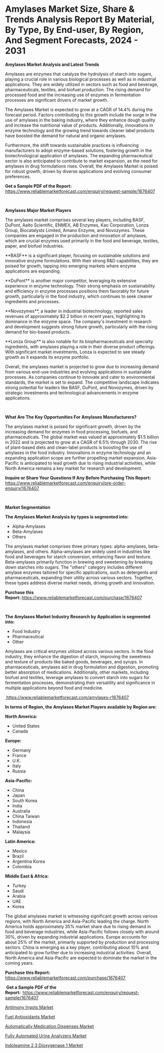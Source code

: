 <p><h1>Amylases Market Size, Share & Trends Analysis Report By Material, By Type, By End-user, By Region, And Segment Forecasts, 2024 - 2031</h1></p><p><strong>Amylases Market Analysis and Latest Trends</strong></p>
<p><p>Amylases are enzymes that catalyze the hydrolysis of starch into sugars, playing a crucial role in various biological processes as well as in industrial applications. They are widely utilized in sectors such as food and beverage, pharmaceuticals, textiles, and biofuel production. The rising demand for processed food and the increasing use of enzymes in fermentation processes are significant drivers of market growth.</p><p>The Amylases Market is expected to grow at a CAGR of 14.4% during the forecast period. Factors contributing to this growth include the surge in the use of amylases in the baking industry, where they enhance dough quality and increase the nutritional value of products. Additionally, innovations in enzyme technology and the growing trend towards cleaner label products have boosted the demand for natural and organic amylases.</p><p>Furthermore, the shift towards sustainable practices is influencing manufacturers to adopt enzyme-based solutions, fostering growth in the biotechnological application of amylases. The expanding pharmaceutical sector is also anticipated to contribute to market expansion, as the need for amylases in drug formulations rises. Overall, the Amylases Market is poised for robust growth, driven by diverse applications and evolving consumer preferences.</p></p>
<p><strong>Get a Sample PDF of the Report:&nbsp;</strong> <a href="https://www.reliablemarketforecast.com/enquiry/request-sample/1676407?utm_campaign=1159&utm_medium=2&utm_source=Github&utm_content=ia&utm_term=09112024&utm_id=amylases">https://www.reliablemarketforecast.com/enquiry/request-sample/1676407</a></p>
<p>&nbsp;</p>
<p><strong>Amylases Major Market Players</strong></p>
<p><p>The amylases market comprises several key players, including BASF, DuPont, Aalto Scientific, ENMEX, AB Enzymes, Kao Corporation, Lonza Group, Biocatalysts Limited, Amano Enzyme, and Novozymes. These companies are engaged in the production and innovation of amylases, which are crucial enzymes used primarily in the food and beverage, textiles, paper, and biofuel industries.</p><p>**BASF** is a significant player, focusing on sustainable solutions and innovative enzyme formulations. With their strong R&D capabilities, they are poised for growth, tapping into emerging markets where enzyme applications are expanding.</p><p>**DuPont** is another major competitor, leveraging its extensive experience in enzyme technology. Their strong emphasis on sustainability and efficiency in enzyme processes positions them favorably for future growth, particularly in the food industry, which continues to seek cleaner ingredients and processes.</p><p>**Novozymes**, a leader in industrial biotechnology, reported sales revenues of approximately $2.2 billion in recent years, highlighting its dominance in the enzyme space. The company's investment in research and development suggests strong future growth, particularly with the rising demand for bio-based products.</p><p>**Lonza Group** is also notable for its biopharmaceuticals and specialty ingredients, with amylases playing a role in their diverse product offerings. With significant market investments, Lonza is expected to see steady growth as it expands its enzyme portfolio.</p><p>Overall, the amylases market is projected to grow due to increasing demand from various end-use industries and evolving applications in sustainable processes. As companies continue to innovate and cater to environmental standards, the market is set to expand. The competitive landscape indicates strong potential for leaders like BASF, DuPont, and Novozymes, driven by strategic investments and technological advancements in enzyme applications.</p></p>
<p>&nbsp;</p>
<p><strong>What Are The Key Opportunities For Amylases Manufacturers?</strong></p>
<p><p>The amylases market is poised for significant growth, driven by the increasing demand for enzymes in food processing, biofuels, and pharmaceuticals. The global market was valued at approximately $1.5 billion in 2022 and is projected to grow at a CAGR of 6.5% through 2030. The rise of plant-based diets and clean-label products is boosting the use of amylases in the food industry. Innovations in enzyme technology and an expanding application scope are further propelling market expansion. Asia-Pacific is anticipated to lead growth due to rising industrial activities, while North America remains a key market for research and development.</p></p>
<p><strong>Inquire or Share Your Questions If Any Before Purchasing This Report:</strong> <a href="https://www.reliablemarketforecast.com/enquiry/pre-order-enquiry/1676407?utm_campaign=1159&utm_medium=2&utm_source=Github&utm_content=ia&utm_term=09112024&utm_id=amylases">https://www.reliablemarketforecast.com/enquiry/pre-order-enquiry/1676407</a></p>
<p>&nbsp;</p>
<p><strong>Market Segmentation</strong></p>
<p><strong>The Amylases Market Analysis by types is segmented into:</strong></p>
<p><ul><li>Alpha-Amylases</li><li>Beta-Amylases</li><li>Others</li></ul></p>
<p><p>The amylases market comprises three primary types: alpha-amylases, beta-amylases, and others. Alpha-amylases are widely used in industries like food and beverages for starch conversion, enhancing flavor and texture. Beta-amylases primarily function in brewing and sweetening by breaking down starches into sugars. The "others" category includes different amylase enzymes tailored for specific applications, such as detergents and pharmaceuticals, expanding their utility across various sectors. Together, these types address diverse market needs, driving growth and innovation.</p></p>
<p><strong>Purchase this Report:&nbsp;</strong><a href="https://www.reliablemarketforecast.com/purchase/1676407?utm_campaign=1159&utm_medium=2&utm_source=Github&utm_content=ia&utm_term=09112024&utm_id=amylases">https://www.reliablemarketforecast.com/purchase/1676407</a></p>
<p>&nbsp;</p>
<p><strong>The Amylases Market Industry Research by Application is segmented into:</strong></p>
<p><ul><li>Food Industry</li><li>Pharmaceutical</li><li>Other</li></ul></p>
<p><p>Amylases are critical enzymes utilized across various sectors. In the food industry, they enhance the digestion of starch, improving the sweetness and texture of products like baked goods, beverages, and syrups. In pharmaceuticals, amylases aid in drug formulation and digestion, promoting better absorption of medications. Additionally, other markets, including biofuel and textiles, leverage amylases to convert starch into sugars for fermentation processes, demonstrating their versatility and significance in multiple applications beyond food and medicine.</p></p>
<p><a href="https://www.reliablemarketforecast.com/amylases-r1676407?utm_campaign=1159&utm_medium=2&utm_source=Github&utm_content=ia&utm_term=09112024&utm_id=amylases">&nbsp;https://www.reliablemarketforecast.com/amylases-r1676407</a></p>
<p><strong>In terms of Region, the Amylases Market Players available by Region are:</strong></p>
<p>
    <p> <strong> North America: </strong>
        <ul>
            <li>United States</li>
            <li>Canada</li>
        </ul>
        </p> 
    <p> <strong> Europe: </strong>
        <ul>
            <li>Germany</li>
            <li>France</li>
            <li>U.K.</li>
            <li>Italy</li>
            <li>Russia</li>
        </ul>
        </p> 
    <p> <strong> Asia-Pacific: </strong>
        <ul>
            <li>China</li>
            <li>Japan</li>
            <li>South Korea</li>
            <li>India</li>
            <li>Australia</li>
            <li>China Taiwan</li>
            <li>Indonesia</li>
            <li>Thailand</li>
            <li>Malaysia</li>
        </ul>
        </p> 
    <p> <strong> Latin America: </strong>
        <ul>
            <li>Mexico</li>
            <li>Brazil</li>
            <li>Argentina Korea</li>
            <li>Colombia</li>
        </ul>
        </p> 
    <p> <strong> Middle East & Africa: </strong>
        <ul>
            <li>Turkey</li>
            <li>Saudi</li>
            <li>Arabia</li>
            <li>UAE</li>
            <li>Korea</li>
        </ul>
    </p>
    </p>
<p><p>The global amylases market is witnessing significant growth across various regions, with North America and Asia-Pacific leading the charge. North America holds approximately 35% market share due to rising demand in food and beverage industries, while Asia-Pacific follows closely with around 30%, driven by expanding industrial applications. Europe accounts for about 25% of the market, primarily supported by production and processing sectors. China is emerging as a key player, contributing about 10% and anticipated to grow further due to increasing industrial activities. Overall, North America and Asia-Pacific are expected to dominate the market in the coming years.</p></p>
<p><strong>Purchase this Report: </strong><a href="https://www.reliablemarketforecast.com/purchase/1676407?utm_campaign=1159&utm_medium=2&utm_source=Github&utm_content=ia&utm_term=09112024&utm_id=amylases">https://www.reliablemarketforecast.com/purchase/1676407</a></p>
<p>&nbsp;<strong>Get a Sample PDF of the Report:&nbsp;&nbsp;</strong><a href="https://www.reliablemarketforecast.com/enquiry/request-sample/1676407?utm_campaign=1159&utm_medium=2&utm_source=Github&utm_content=ia&utm_term=09112024&utm_id=amylases">https://www.reliablemarketforecast.com/enquiry/request-sample/1676407</a></p>
<p><strong></strong></p>
<p><p><a href="https://github.com/chantekestenmo/Market-Research-Report-List-1/blob/main/antimony-ingots-market.md?utm_campaign=1159&utm_medium=2&utm_source=Github&utm_content=ia&utm_term=09112024&utm_id=amylases">Antimony Ingots Market</a></p><p><a href="https://github.com/kric8bmkinds/Market-Research-Report-List-1/blob/main/fuel-antioxidants-market.md?utm_campaign=1159&utm_medium=2&utm_source=Github&utm_content=ia&utm_term=09112024&utm_id=amylases">Fuel Antioxidants Market</a></p><p><a href="https://issuu.com/reportprime-2/docs/automatically-medication-dispenses-_b28b12a05b19d2?utm_campaign=1159&utm_medium=2&utm_source=Github&utm_content=ia&utm_term=09112024&utm_id=amylases">Automatically Medication Dispenses Market</a></p><p><a href="https://issuu.com/reportprime-2/docs/fully-automated-urine-analyzers-mar_62de4746282ed8?utm_campaign=1159&utm_medium=2&utm_source=Github&utm_content=ia&utm_term=09112024&utm_id=amylases">Fully Automated Urine Analyzers Market</a></p><p><a href="https://www.linkedin.com/pulse/exploring-indoleamine-23-dioxygenase-1-market-dynamics-global-twy6e?utm_campaign=1159&utm_medium=2&utm_source=Github&utm_content=ia&utm_term=09112024&utm_id=amylases">Indoleamine 2,3 Dioxygenase 1 Market</a></p></p>